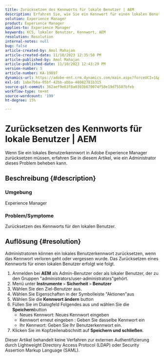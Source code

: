 ```yaml
---
title: Zurücksetzen des Kennworts für lokale Benutzer | AEM
description: Erfahren Sie, wie Sie ein Kennwort für einen lokalen Benutzer in Adobe Experience Manager zurücksetzen.
solution: Experience Manager
product: Experience Manager
applies-to: Experience Manager
keywords: KCS, lokaler Benutzer, Kennwort, AEM
resolution: Resolution
internal-notes: null
bug: false
article-created-by: Amol Mahajan
article-created-date: 11/10/2023 12:35:50 PM
article-published-by: Amol Mahajan
article-published-date: 11/10/2023 12:43:29 PM
version-number: 5
article-number: KA-19897
dynamics-url: https://adobe-ent.crm.dynamics.com/main.aspx?forceUCI=1&pagetype=entityrecord&etn=knowledgearticle&id=60d9c5a7-c57f-ee11-8179-6045bd006b25
exl-id: 1abe7b6a-05bf-42bb-abba-48082781b315
source-git-commit: 362aef9e63f8a0303b670074f58e19d75587bfeb
workflow-type: tm+mt
source-wordcount: '199'
ht-degree: 15%

---
```


# Zurücksetzen des Kennworts für lokale Benutzer | AEM


Wenn Sie ein lokales Benutzerkennwort in Adobe Experience Manager zurücksetzen müssen, erfahren Sie in diesem Artikel, wie ein Administrator dieses Problem beheben kann.

## Beschreibung {#description}


### <b>Umgebung</b>

Experience Manager



### <b>Problem/Symptome</b>

Zurücksetzen des Kennworts für den lokalen Benutzer.


## Auflösung {#resolution}


Administratoren können ein lokales Benutzerkennwort zurücksetzen, wenn das Kennwort verloren geht oder vergessen wurde. Das Zurücksetzen eines Kennworts für einen lokalen Benutzer erfolgt wie folgt.

1. Anmelden bei <b>AEM</b> als Admin-Benutzer oder als lokaler Benutzer, der zu den Gruppen &quot;administrators/user-administrators&quot;gehört.
2. Menü unter <b>Instrumente</b> `>` <b>Sicherheit</b> `>` <b> Benutzer</b>
3. Wählen Sie den Ziel-Benutzer aus.
4. Wählen Sie Eigenschaften in der Symbolleiste &quot;Aktionen&quot;aus
5. Wählen Sie die<b> Kennwort ändern</b> button
6. Füllen Sie im Dialogfeld Folgendes aus und wählen Sie die <b>Speichern</b>button
   - Neues Kennwort: Neues Kennwort eingeben
   - Kennwort erneut eingeben : Geben Sie dasselbe Kennwort ein
   - Ihr Kennwort: Geben Sie Ihr Benutzerkennwort ein.
7. Klicken Sie im Kopfzeilenabschnitt auf <b>Speichern und schließen</b>.


Dieser Artikel behandelt keine Verfahren zur externen Authentifizierung durch Lightweight Directory Access Protocol (LDAP) oder Security Assertion Markup Language (SAML).
